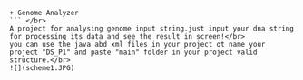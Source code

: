 ```
+ Genome Analyzer
``` </br>
A project for analysing genome input string.just input your dna string for processing its data and see the result in screen!</br>
you can use the java abd xml files in your project ot name your project "DS_P1" and paste "main" folder in your project valid structure.</br>
![](scheme1.JPG)
